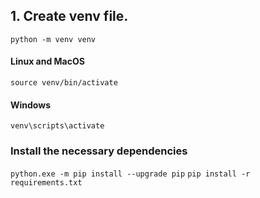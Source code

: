 ## 1. Create venv file.
```python -m venv venv```
#### Linux and MacOS
```source venv/bin/activate```
#### Windows
```venv\scripts\activate```

### Install the necessary dependencies
```python.exe -m pip install --upgrade pip```
```pip install -r requirements.txt```

